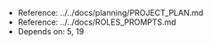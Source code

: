 - Reference: ../../docs/planning/PROJECT_PLAN.md
- Reference: ../../docs/ROLES_PROMPTS.md
- Depends on: 5, 19
